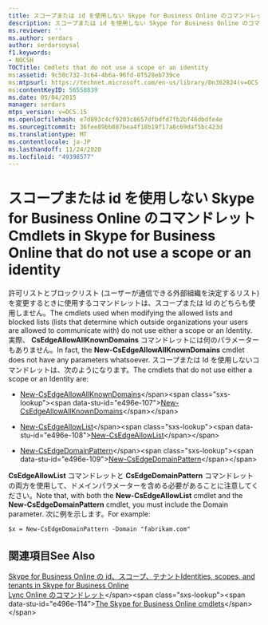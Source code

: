 ```yaml
---
title: スコープまたは id を使用しない Skype for Business Online のコマンドレット
description: スコープまたは id を使用しない Skype for Business Online のコマンドレット。
ms.reviewer: ''
ms.author: serdars
author: serdarsoysal
f1.keywords:
- NOCSH
TOCTitle: Cmdlets that do not use a scope or an identity
ms:assetid: 9c50c732-3c64-4b6a-96fd-8f528eb739ce
ms:mtpsurl: https://technet.microsoft.com/en-us/library/Dn362824(v=OCS.15)
ms:contentKeyID: 56558839
ms.date: 05/04/2015
manager: serdars
mtps_version: v=OCS.15
ms.openlocfilehash: e7d893c4cf9203c8657dfbdfd7fb2bf46dbdfe4e
ms.sourcegitcommit: 36fee89bb887bea4f18b19f17a8c69daf5bc423d
ms.translationtype: MT
ms.contentlocale: ja-JP
ms.lasthandoff: 11/24/2020
ms.locfileid: "49398577"
---
```

# <a name="cmdlets-in-skype-for-business-online-that-do-not-use-a-scope-or-an-identity"></a><span data-ttu-id="e496e-103">スコープまたは id を使用しない Skype for Business Online のコマンドレット</span><span class="sxs-lookup"><span data-stu-id="e496e-103">Cmdlets in Skype for Business Online that do not use a scope or an identity</span></span>

 


<span data-ttu-id="e496e-104">許可リストとブロックリスト (ユーザーが通信できる外部組織を決定するリスト) を変更するときに使用するコマンドレットは、スコープまたは Id のどちらも使用しません。</span><span class="sxs-lookup"><span data-stu-id="e496e-104">The cmdlets used when modifying the allowed lists and blocked lists (lists that determine which outside organizations your users are allowed to communicate with) do not use either a scope or an Identity.</span></span> <span data-ttu-id="e496e-105">実際、 **CsEdgeAllowAllKnownDomains** コマンドレットには何のパラメーターもありません。</span><span class="sxs-lookup"><span data-stu-id="e496e-105">In fact, the **New-CsEdgeAllowAllKnownDomains** cmdlet does not have any parameters whatsoever.</span></span> <span data-ttu-id="e496e-106">スコープまたは Id を使用しないコマンドレットは、次のようになります。</span><span class="sxs-lookup"><span data-stu-id="e496e-106">The cmdlets that do not use either a scope or an Identity are:</span></span>

  - <span data-ttu-id="e496e-107">[New-CsEdgeAllowAllKnownDomains](https://technet.microsoft.com/library/jj994088\(v=ocs.15\))</span><span class="sxs-lookup"><span data-stu-id="e496e-107">[New-CsEdgeAllowAllKnownDomains](https://technet.microsoft.com/library/jj994088\(v=ocs.15\))</span></span>

  - <span data-ttu-id="e496e-108">[New-CsEdgeAllowList](https://technet.microsoft.com/library/jj994023\(v=ocs.15\))</span><span class="sxs-lookup"><span data-stu-id="e496e-108">[New-CsEdgeAllowList](https://technet.microsoft.com/library/jj994023\(v=ocs.15\))</span></span>

  - <span data-ttu-id="e496e-109">[New-CsEdgeDomainPattern](https://technet.microsoft.com/library/jj994040\(v=ocs.15\))</span><span class="sxs-lookup"><span data-stu-id="e496e-109">[New-CsEdgeDomainPattern](https://technet.microsoft.com/library/jj994040\(v=ocs.15\))</span></span>

<span data-ttu-id="e496e-110">**CsEdgeAllowList** コマンドレットと **CsEdgeDomainPattern** コマンドレットの両方を使用して、ドメインパラメーターを含める必要があることに注意してください。</span><span class="sxs-lookup"><span data-stu-id="e496e-110">Note that, with both the **New-CsEdgeAllowList** cmdlet and the **New-CsEdgeDomainPattern** cmdlet, you must include the Domain parameter.</span></span> <span data-ttu-id="e496e-111">次に例を示します。</span><span class="sxs-lookup"><span data-stu-id="e496e-111">For example:</span></span>

    $x = New-CsEdgeDomainPattern -Domain "fabrikam.com"

## <a name="see-also"></a><span data-ttu-id="e496e-112">関連項目</span><span class="sxs-lookup"><span data-stu-id="e496e-112">See Also</span></span>


[<span data-ttu-id="e496e-113">Skype for Business Online の id、スコープ、テナント</span><span class="sxs-lookup"><span data-stu-id="e496e-113">Identities, scopes, and tenants in Skype for Business Online</span></span>](identities-scopes-and-tenants-in-skype-for-business-online.md)  
<span data-ttu-id="e496e-114">[Lync Online のコマンドレット](https://technet.microsoft.com/library/dn362817\(v=ocs.15\))</span><span class="sxs-lookup"><span data-stu-id="e496e-114">[The Skype for Business Online cmdlets](https://technet.microsoft.com/library/dn362817\(v=ocs.15\))</span></span>

